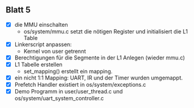 ## Blatt 5
- [x] die MMU einschalten
    - os/system/mmu.c setzt die nötigen Register und initialisiert die L1 Table
- [x] Linkerscript anpassen:
    - Kernel von user getrennt
- [x] Berechtigungen für die Segmente in der L1 Anlegen (wieder mmu.c)
- [x] L1 Tabelle erstellen
    - set_mapping() erstellt ein mapping.
- [x] ein nicht 1:1 Mapping: UART, IR und der Timer wurden umgemappt.
- [x] Prefetch Handler existiert in os/system/exceptions.c
- [x] Demo Programm in user/user_thread.c und os/system/uart_system_controller.c